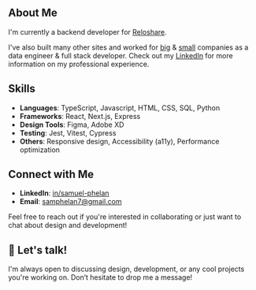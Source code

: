 ## About Me

I'm currently a backend developer for [Reloshare](https://reloshare.com). 

I've also built many other sites and worked for [big](https://graybar.com) & [small](https://1904labs.com) companies as a data engineer & full stack developer. Check out my [LinkedIn](https://www.linkedin.com/in/samuel-phelan) for more information on my professional experience.

## Skills

- **Languages**: TypeScript, Javascript, HTML, CSS, SQL, Python
- **Frameworks**: React, Next.js, Express
- **Design Tools**: Figma, Adobe XD
- **Testing**: Jest, Vitest, Cypress
- **Others**: Responsive design, Accessibility (a11y), Performance optimization

## Connect with Me

- **LinkedIn**: [in/samuel-phelan](https://www.linkedin.com/in/samuel-phelan)
- **Email**: [samphelan7@gmail.com](mailto:samphelan7@gmail.com)

Feel free to reach out if you're interested in collaborating or just want to chat about design and development!

## 💬 Let's talk!

I'm always open to discussing design, development, or any cool projects you're working on. Don’t hesitate to drop me a message!
